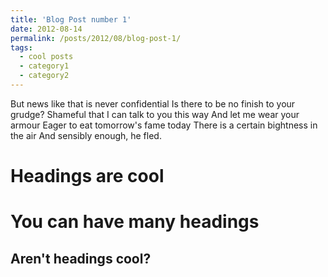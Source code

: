 ```yaml
---
title: 'Blog Post number 1'
date: 2012-08-14
permalink: /posts/2012/08/blog-post-1/
tags:
  - cool posts
  - category1
  - category2
---
```


But news like that is never confidential
Is there to be no finish to your grudge?
Shameful that I can talk to you this way
And let me wear your armour
Eager to eat tomorrow's fame today
There is a certain bightness in the air
And sensibly enough, he fled.

Headings are cool
======

You can have many headings
======

Aren't headings cool?
------